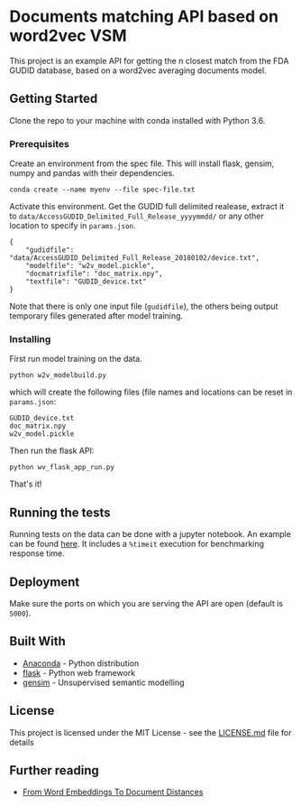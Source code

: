 # Documents matching API based on word2vec VSM

This project is an example API for getting the n closest match from the FDA GUDID database, based on a word2vec averaging documents model. 

## Getting Started

Clone the repo to your machine with conda installed with Python 3.6. 

### Prerequisites

Create an environment from the spec file. This will install flask, gensim, numpy and pandas with their dependencies. 

```
conda create --name myenv --file spec-file.txt
```

Activate this environment. 
Get the GUDID full delimited realease, extract it to `data/AccessGUDID_Delimited_Full_Release_yyyymmdd/` or any other location to specify in `params.json`.

```
{
	"gudidfile": "data/AccessGUDID_Delimited_Full_Release_20180102/device.txt",
	"modelfile": "w2v_model.pickle",
	"docmatrixfile": "doc_matrix.npy",
	"textfile": "GUDID_device.txt"
}
```

Note that there is only one input file (`gudidfile`), the others being output temporary files generated after model training. 

### Installing

First run model training on the data. 

```
python w2v_modelbuild.py
```

which will create the following files (file names and locations can be reset in `params.json`: 

```
GUDID_device.txt
doc_matrix.npy
w2v_model.pickle
```

Then run the flask API: 
```
python wv_flask_app_run.py
```

That's it! 

## Running the tests

Running tests on the data can be done with a jupyter notebook. 
An example can be found [here](w2v_flask_api_test.ipynb).
It includes a `%timeit` execution for benchmarking response time. 


## Deployment

Make sure the ports on which you are serving the API are open (default is `5000`). 

## Built With

* [Anaconda](https://www.anaconda.com/) - Python distribution
* [flask](http://flask.pocoo.org/) - Python web framework
* [gensim](https://radimrehurek.com/gensim/) - Unsupervised semantic modelling


## License

This project is licensed under the MIT License - see the [LICENSE.md](LICENSE.md) file for details

## Further reading

* [From Word Embeddings To Document Distances](http://proceedings.mlr.press/v37/kusnerb15.pdf)
